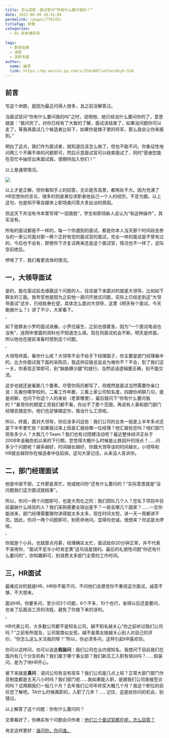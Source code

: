 ```yaml
---
title: 怎么回答：面试官问“你有什么要问我的？”
date: 2022-06-09 20:41:04
permalink: /pages/7f6145/
titleTag: 转载
categories:
  - 01-资本博弈场
  
tags: 
  - 职场宝典
  - 求职
  - 求职专题
author: 
  name: 幽哥
  link: https://mp.weixin.qq.com/s/ZYmiBRCluGfanLW1yb-5SA
---
```


## 前言

写这个命题，是因为最近问得人很多，且之前没解答过。

当面试官问“你有什么要问我的吗”之时，说明他、她已经没什么要问你的了，意思就是：“我问完了，对你已经有了大致的了解，面试该结束了，如果没问题你可以走了，等我再面试几个候选者比较下，如果你是矮子里的将军，那么我会让你来报到。”

明白了这点，我们作为面试者，就知道应该怎么做了。但也不能不问，你象征性地问两三个不痛不痒的问题即可，然后示意面试官可以结束面试了，同时“感谢您能在百忙中抽空出来面试我，很期待加入你们！”

以上是通常情况。

![](https://cdn.jsdelivr.net/gh/TommyZeng777/picgo/img/202206092044952.png)

以上才是正解，但你看知乎上的回答，无论是否高票，都用处不大。因为充满了HR忽悠你的言论，很多的则是某位求职者他自己一个人的经历，不足为据。以上这句，也是知乎等自媒体上职场类问答大多扯淡的原因。

但这天下并没有书本里写得“一招致胜”，学生和职场新人会认为“有这种操作”，其实没有。

所有的面试都是不一样的，每一个你遇到的面试，都是你本人当天那个时间段去参与的一家公司面对那一两个正好有空的面试官的面试，完全一样的面试是不曾有过的，今后也不会有，即使你下次复试再来还是这个面试官，情况也不一样了，这叫空前绝后。

啰嗦了下，我们看更具体的情况。



## 一，大领导面试

是的，能在面试前去琢磨这个问题的人，往往接下来面对的就是大领导，比如如下群友的三面。我夸奖他是因为之前他一直问开放式问题，实际上已经走到这“大领导面试”这步，已经胜券在望，具体怎么面对大领导，这里《明天有个面试，今天能做什么？》讲了不少，大家看下。

<img src="https://cdn.jsdelivr.net/gh/TommyZeng777/picgo/img/202206092044017.png" style="zoom: 33%;" />

如下是群友小罗的面试进展，小罗应届生，之前也很着急，因为“一个面试电话也没有”，连网申里面的资料也不知道怎么填，现在则面试机会不断。明天是终面，所以他也在提前准备时想到这个问题。

<img src="https://cdn.jsdelivr.net/gh/TommyZeng777/picgo/img/202206092049614.png" style="zoom:33%;" />

大领导终面，看你什么呢？大领导不会不给手下经理面子，你主要是部门经理看中的，比方你面试我下面的采购员，我这供应链总监会为难你不？不会，到了我们这一关，你表现正常即可，别“缺胳膊少腿”的就行，当然说话逻辑要正确，别不能交流。

这步也就还是看那几个要素，尽管你简历都写了，但既然是面试当然需要你亲口说：先看你哪学校的，二看工作年数，三看上家公司知名度，四跟你闲聊几句，就是闲聊，也问下你这个人的来处（老家哪里），最后就问下“你有什么要问我的？”甚至你的期望工资我们都不看，你出不了那个范围，再说有人事和部门部门经理去搞定你，他们也足够搞定你，我谈什么工资呢。

所以，终面，面对大领导，你应该多问这些：我们公司的业务一般是上半年多点还是下半年更忙些？如果我过来上班是汇报给哪一位经理？他汇报给您吗？咱们部门现有多少人？大致几个Team？我们也有过团建活动吧？最近整体经济正处于2008年金融危机以来的下行期，您觉得大概什么时候是止跌回升的拐点？......问多少个问题呢？越多越好，时间越长越好，你跟大领导谈的时间越长，小领导和HR就会越将你在候选者中往前排。这句大家记住，从来没人告诉你。



## 二，部门经理面试

他是中层干部，工作那是真忙，他或她问你“还有什么要问的？”实际意思就是“没问题我们这次面试就结束”。

所以，你问一两个问题即可，也是大而化之的：我们团队几个人？您名下项目中目前最缺什么经验的人？我们采购需要全球出差不？一般去哪几个国家？......一旦你能进来，部门经理需要跟你讲得就太多太多，现在时间太短，讲一天一周都讲不完。因此，你问一两个问题即可，别死命地问。显得你忠诚，很想来？你这是太啰嗦。

<img src="https://cdn.jsdelivr.net/gh/TommyZeng777/picgo/img/202206100009754.png" style="zoom:33%;" />

你就是个小兵，也就那点月薪，经理确实太忙，面试给你20分钟正常，并不代表不录用你，“面试不足半小时肯定黄”这句话是错的。最后的礼貌性问题“你还有什么要问的”，你知趣即可，别浪费太多部门主管的工作时间。



## 三，HR面试

最难应对的就是HR，HR你不能不问，不问他们会感觉你不重视这次面试，诚意不够，不大想来。

面对HR，你要多问，至少问3个问题，6个不多，10个也行，省得以后还是要问，也省了后面谈工资的流程，避免了你接下来的误判。

<img src="https://cdn.jsdelivr.net/gh/TommyZeng777/picgo/img/202206100009824.png" style="zoom:33%;" />

HR代表公司，大多数公司都不是知名公司，越不知名越关心“你之前听过我们公司吗？”之前有所提及，公司就类似女孩，越不是美女她越关心别人对自己的评价，“你怎么这么关注我的呀？”所以，你必须多问，这样引起HR喜欢你。

你可以这样问，也可以说是**假装问**：我们公司在业内很知名，我想问下目前我们在国内有几个分支机构？我们属于哪个事业部？我们新员工入职有培训吗？......假装问，是为了哄HR开心。

接下来就是**真问**：请问公司有没有班车？我们公司是几点上班？正常大部门部门作息制度都是五天八小时吗？我们部门呢......我如果能入职，是跟我们公司直接签合同吗？试用期我们一般几个月？去年我们公司年终奖大概几个月？我这个职位的前任您了解吧，TA什么时候离职的，入职了几年？......记住，这是给你问的机会，别错过。



以上解答了这个问题：你有什么要问的？

文章看好了，你确实有个问题会问作者：<u>他们三个面试官都在呢，怎么回答？</u>

肯定这样更好：<u>谁问你，你问谁。</u>